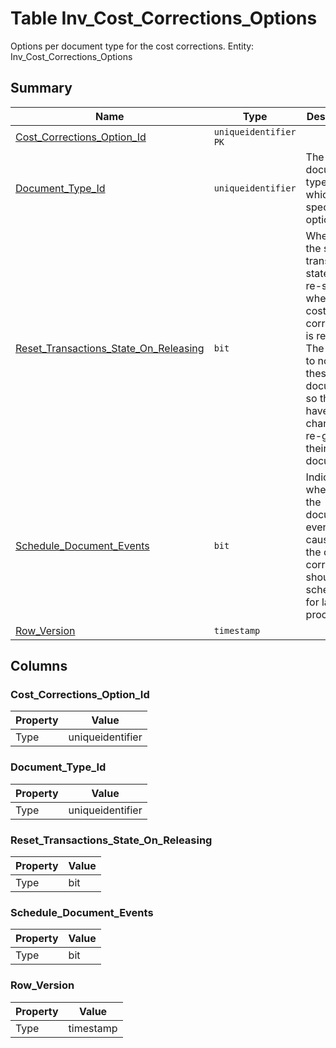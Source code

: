# Table Inv_Cost_Corrections_Options

Options per document type for the cost corrections. Entity: Inv_Cost_Corrections_Options

## Summary

| Name | Type | Description |
| - | - | --- |
|[Cost_Corrections_Option_Id](#cost_corrections_option_id)|`uniqueidentifier` `PK`||
|[Document_Type_Id](#document_type_id)|`uniqueidentifier` |The document type for which we specify the options.|
|[Reset_Transactions_State_On_Releasing](#reset_transactions_state_on_releasing)|`bit` |When true, the stock transactions state are re-set when the cost correction is released. The idea is to notify these documents, so that they have chance to re-generate their sub-documents.|
|[Schedule_Document_Events](#schedule_document_events)|`bit` |Indicates wheather the document events caused by the cost correction should be scheduled for later procession.|
|[Row_Version](#row_version)|`timestamp` ||

## Columns

### Cost_Corrections_Option_Id

| Property | Value |
| - | - |
|Type|uniqueidentifier|

### Document_Type_Id

| Property | Value |
| - | - |
|Type|uniqueidentifier|

### Reset_Transactions_State_On_Releasing

| Property | Value |
| - | - |
|Type|bit|

### Schedule_Document_Events

| Property | Value |
| - | - |
|Type|bit|

### Row_Version

| Property | Value |
| - | - |
|Type|timestamp|


